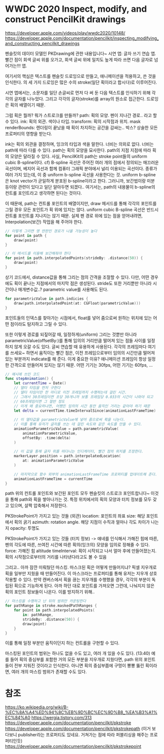 # WWDC 2020 Inspect, modify, and construct PencilKit drawings

https://developer.apple.com/videos/play/wwdc2020/10148/
https://developer.apple.com/documentation/pencilkit/inspecting_modifying_and_constructing_pencilkit_drawings

펜슬킷의 데이터 모델인 PKDrawing에 관한 내용입니다~
시연 앱: 글자 쓰기 연습 앱. 빨간 점이 회색 글씨 위를 오가고, 회색 글씨 위에 일치도 높게 따라 쓰면 다음 글자로 넘어가는!!! 앱.

여기서의 핵심은 텍스트를 펜슬킷 드로잉으로 만들고, 애니메이션을 적용하고, 쓴 것을 인식한다. 의 세 가지
드로잉은 많은 수의 stroke(일단 획이라고 합시다)로 이루어진다.

시연 앱에서는, 소문자를 일단 손글씨로 먼저 다 써 둔 다음 텍스트를 인식하기 위해 각각의 글자를 나누었다.
그리고 각각의 글자(stroke)를 array의 원소로 접근한다. 드로잉은 획의 배열이기 때문.

그럼 획은 뭘까? 뭐가 스트로크를 만들까?
    path: 획의 모양. 펜이 지나간 경로.. 라고 할 수 있다.
    ink: 획의 외관. 색이나 타입.
    transform: 획의 시작점과 위치.
    mask
    renderBounds: 렌더링이 끝났을 때 획이 차지하는 공간을 감싸는.. 박스? 상술한 모든 프로퍼티의 영향을 받는다.

ink는 획의 외관을 결정하며, 잉크의 타입과 색을 말한다. 너비는 의외로 없다. 너비는 path에 따라 다를 수 있다.
path는 획의 모양을 묘사한다. path의 지점 지점에 따라 획의 모양은 달라질 수 있다.
    사실, PencilKit의 path는 stroke point들의 uniform cubic B-spline이다.
        cf) B-spline 곡선은 주어진 여러 개의 점에서 정의되는 매끄러운 곡선이며, 베지어 곡선과 함께 컴퓨터 그래픽 분야에서 널리 이용되는 곡선이다. 종류가 여러 가지 있는데, 이 중 uniform b-spline 곡선을 사용한다는 것.
        uniform b-spline은 knot vector가 균일하게 분포된 b-spline이라고 한다.
    그러니까, 보간법이랑 미분 등이랑 관련이 있다고 일단 알아두면 되겠다..
        여기서는, path의 내용물이 b-spline의 컨트롤 포인트라고 생각하면 된다는 것이다. 

이 때문에, path는 컨트롤 포인트의 배열이지만, draw 메서드를 통해 각각의 포인트를 그릴 경우 모든 포인트가 획 위에 있지는 않다. uniform cubic B-spline 곡선은 반드시 컨트롤 포인트를 지나지는 않기 때문. 실제 펜 경로 위에 있는 점을 얻어내려면, Interpolation(보간) 작업을 해 주어야 한다.
``` swift
// 이렇게 그리면 영 딴판인 경로가 나올 가능성이 높다
for point in path {
    draw(point)
}

// 이 메서드를 이용해 보간해줘야 한다
for point in path.interpolatedPoints(strideBy: .distance(50)) {
    draw(point)
}
```

상기 코드에서, distance값을 통해 그리는 점의 간격을 조절할 수 있다.
다만, 어떤 경우에도 획이 끝나는 지점에서의 마지막 점은 생성된다.
stride도 또한 거리뿐만 아니라 시간이나 매개변수값..? parametric value를 사용해도 된다.
``` swift
for parametricValue in path.indicies {
    draw(path.interpolatedPoint(at: CGFloat(parametricValue)))
}
```
포인트들의 인덱스를 찾아가는 시점에서, float를 넣어 줌으로써 원하는 위치에 있는 어떤 점이라도 탐지하고 그릴 수 있다.

또한 이렇게 경로를 되짚어갈 때, 일정하게(uniform) 그리는 것뿐만 아니라 parametricValue(offsetBy:)를 통해 임의의 거리만큼 떨어져 있는 점들 사이를 일정하지 않게 오갈 수도 있다. 
    글씨 연습할 때 유용하게 사용된다. 각각의 프레임마다 여기를 쓰세요~ 하면서 움직이는 빨간 점은, 이전 프레임으로부터 임의의 시간만큼 떨어져 있는 부분까지 indicate를 해 준다.
이게 중요한 이유? 애니메이션 프레임이 항상 일정한 간격으로 만들어져 있지는 않기 때문.
    어떤 기기는 30fps, 어떤 기기는 60fps, ...

``` swift
// 예시에 쓰인 코드
func stepAnimation() {
    let currentTime = Date()
    // 델타 타임을 먼저 구한다
    // 델타 타임이란 한 마디로 이전 프레임까지 수행하는데 걸린 시간.
    // 그래서 30프레임이면 초당 30개니까 보통 프레임당 0.033의 시간이 나와야 되고
    // 60프레임이면 그 절반 정도
    // 이게 왜 중요하냐면, 어쨌든 임의의 시간 동안 움직인 거리는 같아야 하기 때문
    let delta = currentTime.timeIntervalSince(animationLastFrameTime)
    
    // 이 델타값을 parametricValue에 넣어 줌으로써 획을 나눈다.
    // 이를 통해 유저가 글자를 쓰는 데 걸린 속도와 같은 속도를 만들 수 있다.
    animationParametricValue = path.parametricValue(
        animationParametricValue,
        offsetBy: .time(delta)
    )
    
    // 이 값을 통해 글자 위를 떠다니는 인디케이터, 빨간 점의 위치를 조정한다.
    markerLayer.position = path.interpolatedLocation(
        at: animationParametricValue
    )
    
    // 마지막으로 함수 외부의 animationLastFrameTime 프로퍼티를 업데이트해 준다.
    animationLastFrameTime = currentTime  
}
```

path 위의 컨트롤 포인트와 보간된 포인트 모두 펜슬킷의 스트로크 포인트랍니다~ 이것을 통해 path와 획을 쌓아나가는 것. 특정 위치에서의 획의 모양과 터치 정보를 모두 갖고 있으며, 살짝 압축해서 저장한다.

PKStrokePoint가 가지고 있는 것들 (외관)
    location: 포인트의 좌표
    size: 해당 포인트에서 획의 굵기 
    azimuth: rotation angle. 해당 지점이 수직과 얼마나 각도 차이가 나는지
    opacity: 투명도

PKStrokePoint가 가지고 있는 것들 (터치 정보) -> 얘네를 인식해서 가해진 힘에 따른, 펜의 각도에 따른, 쓰여진 시간에 따른 획의(잉크의) 모양을 임의로 정해줄 수 있다.
    force: 가해진 힘
    altitude
    timeInterval: 획이 시작되고 나서 얼마 후에 만들어졌는지. 획의 시작점으로부터의 거리를 나타낸다라고도 볼 수 있음

그리고.. 아까 잠깐 미뤄뒀던 마스킹.
마스크된 획은 어떻게 만들어지냐? 픽셀 지우개로 획을 일부만 지웠을 때 만들어진다.
이 마스크라는 프로퍼티를 통해 유저는 지우개 상호작용할 수 있다.
만약 캔버스에서 획을 끊는 지우개를 수행했을 경우, 각각의 부분이 독립된 획으로 기능하게 된다.
    아까 하던 대로 포인트를 가져오면 그런데, 나눠지지 않은 획의 포인트 정보들이 나온다.
    이를 방지하기 위해..
``` swift
// 마스킹을 수행하고 난 뒤의 범위만 카운팅한다
for pathRange in stroke.maskedPathRanges {
    for point in path.interpolatedPoints(
        in: pathRange, 
        strideBy: .distance(50)) {
        draw(point)
    }
}
```
이를 통해 일정 부분만 움직이던지 하는 컨트롤을 구현할 수 있다.

마스킹된 포인트의 범위는 하나도 없을 수도 있고, 여러 개 있을 수도 있다. (13:40)
    예를 들어 획의 중심부를 포함한 거의 모든 부분을 지우개로 지웠다면, path 위의 포인트들이 전부 지워진 것이라고 인식한다.
    아니면 획의 중심부쯤에 구멍이 뽕뽕 뚫린 획이라면, 여러 개의 마스킹 범위가 존재할 수도 있다.

# 참조
https://ko.wikipedia.org/wiki/B-%EC%8A%A4%ED%94%8C%EB%9D%BC%EC%9D%B8_%EA%B3%A1%EC%84%A0
https://wergia.tistory.com/313
https://developer.apple.com/documentation/pencilkit/pkstroke
https://developer.apple.com/documentation/pencilkit/pkstrokepath (이거 보다보니 publisher라는 프로퍼티도 있네요. 거쳐가는 점에 따라 퍼블리싱을 해주는 프로퍼티인듯)
https://developer.apple.com/documentation/pencilkit/pkstrokepoint
